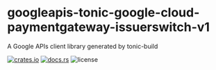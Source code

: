 # googleapis-tonic-google-cloud-paymentgateway-issuerswitch-v1

A Google APIs client library generated by tonic-build

[![crates.io](https://img.shields.io/crates/v/googleapis-tonic-google-cloud-paymentgateway-issuerswitch-v1)](https://crates.io/crates/googleapis-tonic-google-cloud-paymentgateway-issuerswitch-v1)
[![docs.rs](https://img.shields.io/docsrs/googleapis-tonic-google-cloud-paymentgateway-issuerswitch-v1)](https://docs.rs/googleapis-tonic-google-cloud-paymentgateway-issuerswitch-v1)
![license](https://img.shields.io/crates/l/googleapis-tonic-google-cloud-paymentgateway-issuerswitch-v1)
